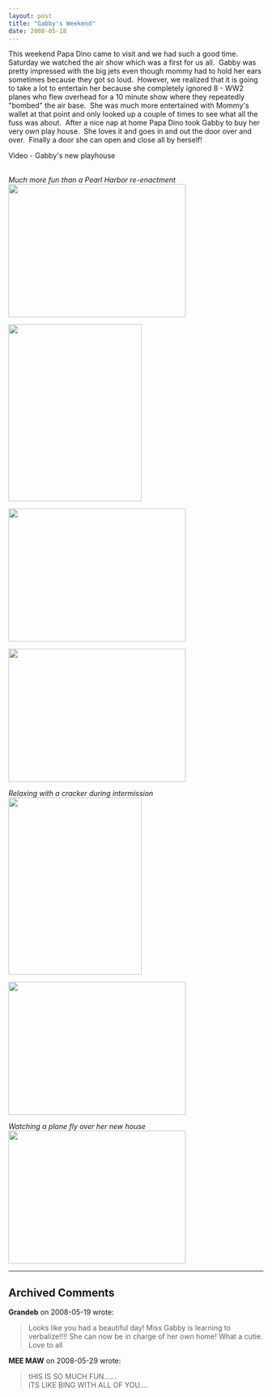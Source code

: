 ```yaml
---
layout: post
title: "Gabby's Weekend"
date: 2008-05-18
---
```


<p>This weekend Papa Dino came to visit and we had such a good time.  Saturday we watched the air show which was a first for us all.  Gabby was pretty impressed with the big jets even though mommy had to hold her ears sometimes because they got so loud.  However, we realized that it is going to take a lot to entertain her because she completely ignored 8 - WW2 planes who flew overhead for a 10 minute show where they repeatedly "bombed" the air base.  She was much more entertained with Mommy's wallet at that point and only looked up a couple of times to see what all the fuss was about.  After a nice nap at home Papa Dino took Gabby to buy her very own play house.  She loves it and goes in and out the door over and over.  Finally a door she can open and close all by herself!  </p>
<div id="Playhouse">Video - Gabby's new playhouse</div>
<script type="text/javascript"> var so = new SWFObject("http://i170.photobucket.com/player.swf?file=http://vid170.photobucket.com/albums/u252/mjpalad/P1020792.flv", "Playhouse", "430", "389", "8", "#EDEBDA"); so.write("Playhouse"); </script>
<br/>
<p><em>Much more fun than a Pearl Harbor re-enactment<br/>
</em><img height="263" alt="" src="http://www.thepaladinos.com/Portals/thepaladinos/Blog/Files/1/94/P1020760 (Custom).JPG " width="350"/></p>
<p><img height="350" alt="" src="http://www.thepaladinos.com/Portals/thepaladinos/Blog/Files/1/94/P1020749 (Custom).JPG " width="263"/></p>
<p><img height="263" alt="" src="http://www.thepaladinos.com/Portals/thepaladinos/Blog/Files/1/94/P1020761 (Custom).JPG " width="350"/></p>
<p><img height="263" alt="" src="http://www.thepaladinos.com/Portals/thepaladinos/Blog/Files/1/94/P1020754 (Custom).JPG " width="350"/></p>
<p><em>Relaxing with a cracker during intermission<br/>
</em><img height="350" alt="" src="http://www.thepaladinos.com/Portals/thepaladinos/Blog/Files/1/94/P1020770 (Custom).JPG " width="263"/></p>
<p><img height="263" alt="" src="http://www.thepaladinos.com/Portals/thepaladinos/Blog/Files/1/94/P1020782 (Custom).JPG " width="350"/></p>
<p><em>Watching a plane fly over her new house<br/>
</em><img height="263" alt="" src="http://www.thepaladinos.com/Portals/thepaladinos/Blog/Files/1/94/P1020790 (Custom).JPG " width="350"/></p>


---

## Archived Comments

**Grandeb** on 2008-05-19 wrote:

> Looks like you had a beautiful day!  Miss Gabby is learning to verbalize!!!!  She can now be in charge of her own home!  What a cutie.  Love to all

**MEE MAW** on 2008-05-29 wrote:

> tHIS IS SO MUCH FUN......<br>iTS LIKE BING WITH ALL OF YOU....
